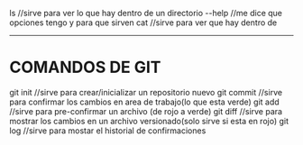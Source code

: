 ls     //sirve para ver lo que hay dentro de un directorio
--help //me dice que opciones tengo y para que sirven
cat    //sirve para ver que hay dentro de


-----
# COMANDOS DE GIT

git init   //sirve para crear/inicializar un repositorio nuevo
git commit //sirve para confirmar los cambios en area de trabajo(lo que esta verde)
git add    //sirve para pre-confirmar un archivo (de rojo a verde)
git diff   //sirve para mostrar los cambios en un archivo versionado(solo sirve si esta en rojo)
git log    //sirve para mostar el historial de confirmaciones
